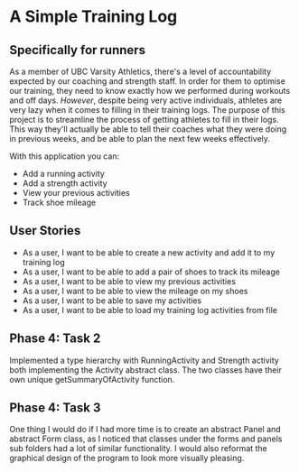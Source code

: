 # A Simple Training Log

## Specifically for runners

As a member of UBC Varsity Athletics, there's a level of accountability expected by our coaching and strength staff. 
In order for them to optimise our training, they need to know exactly how we performed during workouts and off days.
*However*, despite being very active individuals, athletes are very lazy when it comes to filling in their training 
logs. The purpose of this project is to streamline the process of getting athletes to fill in their logs. This way 
they'll actually be able to tell their coaches what they were doing in previous weeks, and be able to plan the next
few weeks effectively.

With this application you can:
- Add a running activity
- Add a strength activity
- View your previous activities
- Track shoe mileage

## User Stories
- As a user, I want to be able to create a new activity and add it to my training log
- As a user, I want to be able to add a pair of shoes to track its mileage
- As a user, I want to be able to view my previous activities
- As a user, I want to be able to view the mileage on my shoes
- As a user, I want to be able to save my activities
- As a user, I want to be able to load my training log activities from file

## Phase 4: Task 2
Implemented a type hierarchy with RunningActivity and Strength activity both implementing the Activity
abstract class. The two classes have their own unique getSummaryOfActivity function.

## Phase 4: Task 3
One thing I would do if I had more time is to create an abstract Panel and abstract Form class, as I noticed that 
classes under the forms and panels sub folders had a lot of similar functionality. I would also reformat the graphical
design of the program to look more visually pleasing.